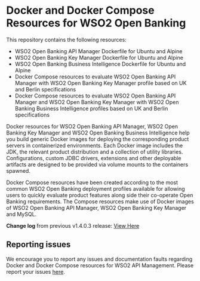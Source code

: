 # Docker and Docker Compose Resources for WSO2 Open Banking

This repository contains the following resources:

- WSO2 Open Banking API Manager Dockerfile for Ubuntu and Alpine
- WSO2 Open Banking Key Manager Dockerfile for Ubuntu and Alpine
- WSO2 Open Banking Business Intelligence Dockerfile for Ubuntu and Alpine
- Docker Compose resources to evaluate WSO2 Open Banking API Manager with WSO2 Open Banking Key Manager profile based on UK and Berlin specifications
- Docker Compose resources to evaluate WSO2 Open Banking API Manager and WSO2 Open Banking Key Manager with WSO2 Open Banking Business Intelligence profiles based on UK and Berlin specifications

Docker resources for WSO2 Open Banking API Manager, WSO2 Open Banking Key Manager and WSO2 Open Banking Business Intelligence help you build generic Docker images for deploying the corresponding product servers in containerized environments. Each Docker image includes the JDK, the relevant product distribution and a collection of utility libraries. Configurations, custom JDBC
drivers, extensions and other deployable artifacts are designed to be provided via volume mounts to the containers spawned.

Docker Compose resources have been created according to the most common WSO2 Open Banking deployment profiles available for allowing users to quickly evaluate product features along side their co-operate Open Banking requirements. The Compose resources make use of Docker images of WSO2 Open Banking API Manager, WSO2 Open Banking Key Manager and MySQL.

**Change log** from previous v1.4.0.3 release: [View Here](CHANGELOG.md)

## Reporting issues

We encourage you to report any issues and documentation faults regarding Docker and Docker Compose resources for WSO2 API Management.
Please report your issues [here](https://github.com/wso2/docker-open-banking/issues).
